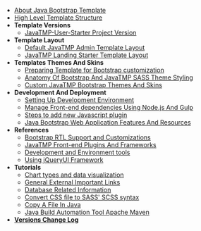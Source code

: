*   [About Java Bootstrap Template](/pages/java-bootstrap-admin-dashboard-template "About Java Bootstrap Admin And Dashboard Components Template")
*   [High Level Template Structure](/pages/high-level-template-structure "High Level JavaTMP Template Folders And Files Structure")
*   **Template Versions**
    *   [JavaTMP-User-Starter Project Version](/pages/javatmp-user-starter-project-version "Advanced Dynamic Java Bootstrap LTR/RTL multi languages User Management Web application Template")
*   **Template Layout**
    *   [Default JavaTMP Admin Template Layout](/pages/default-javatmp-template-layout "Default JavaTMP Template Layout")
    *   [JavaTMP Landing Starter Template Layout](/pages/default-javatmp-landing-template-layout "JavaTMP Landing Starter Template Layout")
*   **Templates Themes And Skins**
    *   [Preparing Template for Bootstrap customization](/pages/preparing-template-for-bootstrap-customization "preparing template for bootstrap SASS customization")
    *   [Anatomy Of Bootstrap And JavaTMP SASS Theme Styling](/pages/anatomy-of-bootstrap-and-javatmp-sass-theme-styling "Anatomy Of Bootstrap And JavaTMP SASS Theme Styling")
    *   [Custom JavaTMP Bootstrap Themes And Skins](/pages/custom-javatmp-bootstrap-themes-and-skins "Custom JavaTMP Bootstrap Themes And Skins")
*   **Development And Deployment**
    *   [Setting Up Development Environment](/pages/setting-up-development-environment)
    *   [Manage Front-end dependencies Using Node.js And Gulp](/pages/manage-front-end-dependencies-using-node-js-and-gulp "Manage Front-end Dependencies Using Node.js And Gulp tools")
    *   [Steps to add new Javascript plugin](/pages/steps-to-add-new-javascript-plugin)
    *   [Java Bootstrap Web Application Features And Resources](/pages/java/java-bootstrap-web-application-features-and-resources)
*   **References**
    *   [Bootstrap RTL Support and Customizations](/pages/reference/bootstrap-rtl-support-customizations "JavaTMP Bootstrap RTL support and modifications")
    *   [JavaTMP Front-end Plugins And Frameworks](/pages/reference/javatmp-front-end-plugins-and-frameworks)
    *   [Development and Environment tools](/pages/reference/development-and-environment-tools)
    *   [Using jQueryUI Framework](/pages/reference/using-jqueryui-framework-with-bootstrap-template "Using jQueryUI Framework With Bootstrap Template")
*   **Tutorials**
    *   [Chart types and data visualization](/pages/reference/chart-types-and-data-visualization)
    *   [General External Important Links](/pages/reference/general-external-important-links)
    *   [Database Related Information](/pages/reference/database-related-info)
    *   [Convert CSS file to SASS' SCSS syntax](/pages/reference/convert-css-to-scss-syntax)
    *   [Copy A File In Java](/blog/copy-a-file-in-java)
    *   [Java Build Automation Tool Apache Maven](/tutorials/maven/Java-Automated-Build-Tool-Apache-Maven)
*   **[Versions Change Log](/pages/versions/java-bootstrap-template-versions-change-log)**